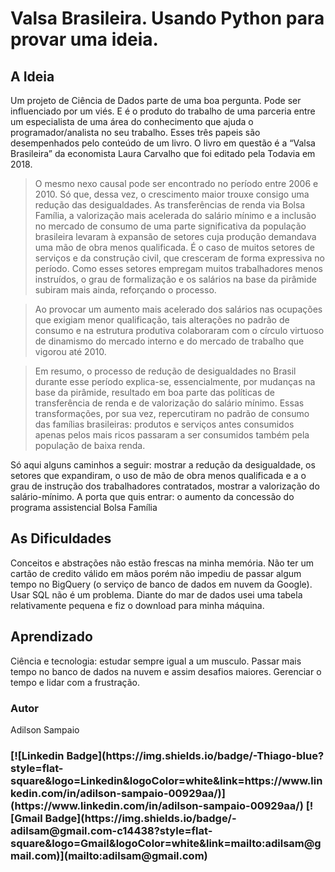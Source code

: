 # Valsa Brasileira. Usando Python para provar uma ideia.

## A Ideia
<p ali>Um projeto de Ciência de Dados parte de uma boa pergunta. Pode ser influenciado por um viés. E é o produto do trabalho de uma parceria entre um especialista de uma área do conhecimento que ajuda o programador/analista no seu trabalho.
Esses três papeis são desempenhados pelo conteúdo de um livro. O livro em questão é a “Valsa Brasileira” da economista Laura Carvalho que foi editado pela Todavia em 2018.

> O mesmo nexo causal pode ser encontrado no período entre 2006 e 2010. Só que, dessa vez, o crescimento maior trouxe consigo uma redução das desigualdades. As transferências de renda via Bolsa Família, a valorização mais acelerada do salário mínimo e a inclusão no mercado de consumo de uma parte significativa da população brasileira levaram à expansão de setores cuja produção demandava uma mão de obra menos qualificada. É o caso de muitos setores de serviços e da construção civil, que cresceram de forma expressiva no período. Como esses setores empregam muitos trabalhadores menos instruídos, o grau de formalização e os salários na base da pirâmide subiram mais ainda, reforçando o processo.

> Ao provocar um aumento mais acelerado dos salários nas ocupações que exigiam menor qualificação, tais alterações no padrão de consumo e na estrutura produtiva colaboraram com o círculo virtuoso de dinamismo do mercado interno e do mercado de trabalho que vigorou até 2010.

> Em resumo, o processo de redução de desigualdades no Brasil durante esse período explica-se, essencialmente, por mudanças na base da pirâmide, resultado em boa parte das políticas de transferência de renda e de valorização do salário mínimo. Essas transformações, por sua vez, repercutiram no padrão de consumo das famílias brasileiras: produtos e serviços antes consumidos apenas pelos mais ricos passaram a ser consumidos também pela população de baixa renda.

Só aqui alguns caminhos a seguir: mostrar a redução da desigualdade, os setores que expandiram, o uso de mão de obra menos qualificada e a o grau de instrução dos trabalhadores contratados, mostrar a valorização do salário-mínimo. A porta que quis entrar:  o aumento da concessão do programa assistencial Bolsa Família

## As Dificuldades
Conceitos e abstrações não estão frescas na minha memória.
Não ter um cartão de credito válido em mãos porém não impediu de passar algum tempo no BigQuery (o serviço de banco de dados em nuvem da Google).
Usar SQL não é um problema. Diante do mar de dados usei uma tabela relativamente pequena e fiz o download para minha máquina.


## Aprendizado
Ciência e tecnologia: estudar sempre igual a um musculo.
Passar mais tempo no banco de dados na nuvem e assim desafios maiores.
Gerenciar o tempo e lidar com a frustração.



### Autor
Adilson Sampaio
 <h3>
[![Linkedin Badge](https://img.shields.io/badge/-Thiago-blue?style=flat-square&logo=Linkedin&logoColor=white&link=https://www.linkedin.com/in/adilson-sampaio-00929aa/)](https://www.linkedin.com/in/adilson-sampaio-00929aa/)
[![Gmail Badge](https://img.shields.io/badge/-adilsam@gmail.com-c14438?style=flat-square&logo=Gmail&logoColor=white&link=mailto:adilsam@gmail.com)](mailto:adilsam@gmail.com)
</h3
